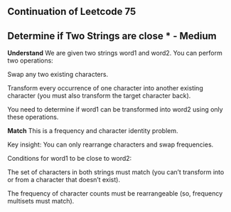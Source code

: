 ## Continuation of Leetcode 75
## Determine if Two Strings are close * - Medium
**Understand**
We are given two strings word1 and word2. You can perform two operations:

Swap any two existing characters.

Transform every occurrence of one character into another existing character (you must also transform the target character back).

You need to determine if word1 can be transformed into word2 using only these operations.

**Match**
This is a frequency and character identity problem.

Key insight: You can only rearrange characters and swap frequencies.

Conditions for word1 to be close to word2:

The set of characters in both strings must match (you can’t transform into or from a character that doesn’t exist).

The frequency of character counts must be rearrangeable (so, frequency multisets must match).

